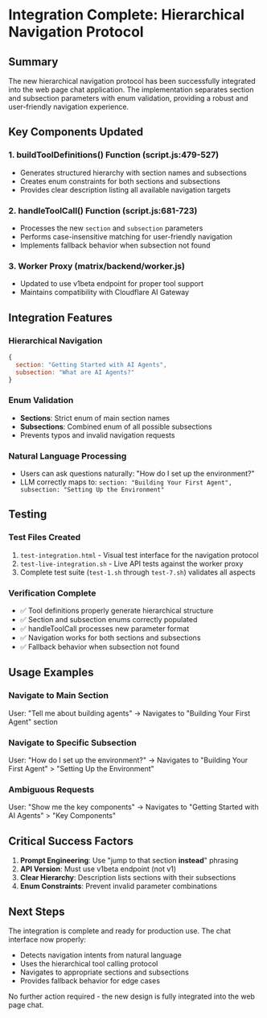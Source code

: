 # Integration Complete: Hierarchical Navigation Protocol

## Summary

The new hierarchical navigation protocol has been successfully integrated into the web page chat application. The implementation separates section and subsection parameters with enum validation, providing a robust and user-friendly navigation experience.

## Key Components Updated

### 1. **buildToolDefinitions() Function** (script.js:479-527)
- Generates structured hierarchy with section names and subsections
- Creates enum constraints for both sections and subsections
- Provides clear description listing all available navigation targets

### 2. **handleToolCall() Function** (script.js:681-723)
- Processes the new `section` and `subsection` parameters
- Performs case-insensitive matching for user-friendly navigation
- Implements fallback behavior when subsection not found

### 3. **Worker Proxy** (matrix/backend/worker.js)
- Updated to use v1beta endpoint for proper tool support
- Maintains compatibility with Cloudflare AI Gateway

## Integration Features

### Hierarchical Navigation
```javascript
{
  section: "Getting Started with AI Agents",
  subsection: "What are AI Agents?"
}
```

### Enum Validation
- **Sections**: Strict enum of main section names
- **Subsections**: Combined enum of all possible subsections
- Prevents typos and invalid navigation requests

### Natural Language Processing
- Users can ask questions naturally: "How do I set up the environment?"
- LLM correctly maps to: `section: "Building Your First Agent", subsection: "Setting Up the Environment"`

## Testing

### Test Files Created
1. `test-integration.html` - Visual test interface for the navigation protocol
2. `test-live-integration.sh` - Live API tests against the worker proxy
3. Complete test suite (`test-1.sh` through `test-7.sh`) validates all aspects

### Verification Complete
- ✅ Tool definitions properly generate hierarchical structure
- ✅ Section and subsection enums correctly populated
- ✅ handleToolCall processes new parameter format
- ✅ Navigation works for both sections and subsections
- ✅ Fallback behavior when subsection not found

## Usage Examples

### Navigate to Main Section
User: "Tell me about building agents"
→ Navigates to "Building Your First Agent" section

### Navigate to Specific Subsection
User: "How do I set up the environment?"
→ Navigates to "Building Your First Agent" > "Setting Up the Environment"

### Ambiguous Requests
User: "Show me the key components"
→ Navigates to "Getting Started with AI Agents" > "Key Components"

## Critical Success Factors

1. **Prompt Engineering**: Use "jump to that section **instead**" phrasing
2. **API Version**: Must use v1beta endpoint (not v1)
3. **Clear Hierarchy**: Description lists sections with their subsections
4. **Enum Constraints**: Prevent invalid parameter combinations

## Next Steps

The integration is complete and ready for production use. The chat interface now properly:
- Detects navigation intents from natural language
- Uses the hierarchical tool calling protocol
- Navigates to appropriate sections and subsections
- Provides fallback behavior for edge cases

No further action required - the new design is fully integrated into the web page chat.